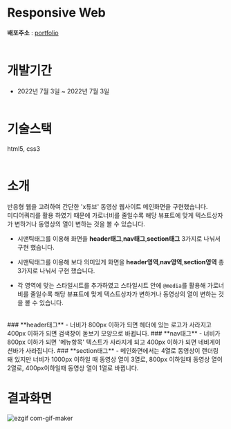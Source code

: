# Responsive Web
<strong>배포주소</strong> : <a href="https://eloquent-biscotti-6d6799.netlify.app" title="웹사이트로 이동" target="_blank">portfolio</a><br/><br/>

# 개발기간
- 2022년 7월 3일 ~ 2022년 7월 3일<br/><br/>

# 기술스택
html5, css3<br/><br/>

# 소개
반응형 웹을 고려하여 간단한 'x튜브' 동영상 웹사이트 메인화면을 구현했습니다.  
미디어쿼리를 활용 하였기 때문에 가로너비를 줄일수록 해당 뷰표트에 맞게 텍스트상자가 변하거나 동영상의 열이 변하는 것을 볼 수 있습니다.
<br/>

- 시맨틱태그를 이용해 화면을 **header태그**,**nav태그**,**section태그** 3가지로 나눠서 구현 했습니다.

- 시맨틱태그를 이용해 보다 의미있게 화면을 **header영역**,**nav영역**,**section영역** 총 3가지로 나눠서 구현 했습니다.

- 각 영역에 맞는 스타일시트를 추가하였고 스타일시트 안에 `@media`를 활용해 가로너비를 줄일수록 해당 뷰표트에 맞게 텍스트상자가 변하거나 동영상의 열이 변하는 것을 볼 수 있습니다.
</br>
### **header태그**
- 너비가 800px 이하가 되면 헤더에 있는 로고가 사라지고 400px 이하가 되면 검색창이 돋보기 모양으로 바뀝니다.
### **nav태그** 
- 너비가 800px 이하가 되면 '메뉴항목' 텍스트가 사라지게 되고 400px 이하가 되면 네비게이션바가 사라집니다.
### **section태그**
- 메인화면에서는 4열로 동영상이 랜더링 돼 있지만 너비가 1000px 이하일 때 동영상 열이 3열로, 800px 이하일때 동영상 열이 2열로, 400px이하일때 동영상 열이 1열로 바뀝니다.

</br>

# 결과화면        
![ezgif com-gif-maker](https://user-images.githubusercontent.com/97280104/179411642-e1b9e101-4442-44d4-8f5c-18cef405c0d0.gif)
  
  
  

  
  
